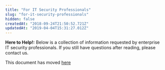 ```yaml
---
title: "For IT Security Professionals"
slug: "for-it-security-professionals"
hidden: false
createdAt: "2018-09-24T21:50:52.721Z"
updatedAt: "2019-04-04T15:31:27.012Z"
---
```


__Here to Help!:__
Below is a collection of information requested by enterprise IT security professionals. If you still have questions after reading, please contact us.

This document has moved [here](https://software.farm.bot/v7/docs/for-it-security-professionals)
